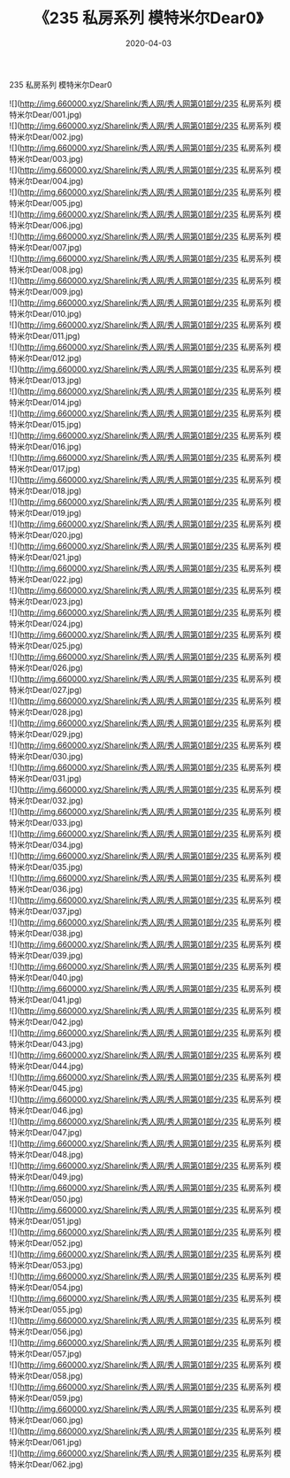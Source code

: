 ﻿---
layout: post
title:  《235 私房系列 模特米尔Dear0》
date:   2020-04-03
img: http://img.660000.xyz/Sharelink/秀人网/秀人网第01部分/235 私房系列 模特米尔Dear0/000.jpg
categories: [美女, 清纯, 唯美]
---

235 私房系列 模特米尔Dear0

  ![](http://img.660000.xyz/Sharelink/秀人网/秀人网第01部分/235 私房系列 模特米尔Dear/001.jpg) <br> ![](http://img.660000.xyz/Sharelink/秀人网/秀人网第01部分/235 私房系列 模特米尔Dear/002.jpg) <br> ![](http://img.660000.xyz/Sharelink/秀人网/秀人网第01部分/235 私房系列 模特米尔Dear/003.jpg) <br> ![](http://img.660000.xyz/Sharelink/秀人网/秀人网第01部分/235 私房系列 模特米尔Dear/004.jpg) <br> ![](http://img.660000.xyz/Sharelink/秀人网/秀人网第01部分/235 私房系列 模特米尔Dear/005.jpg) <br> ![](http://img.660000.xyz/Sharelink/秀人网/秀人网第01部分/235 私房系列 模特米尔Dear/006.jpg) <br> ![](http://img.660000.xyz/Sharelink/秀人网/秀人网第01部分/235 私房系列 模特米尔Dear/007.jpg) <br> ![](http://img.660000.xyz/Sharelink/秀人网/秀人网第01部分/235 私房系列 模特米尔Dear/008.jpg) <br> ![](http://img.660000.xyz/Sharelink/秀人网/秀人网第01部分/235 私房系列 模特米尔Dear/009.jpg) <br> ![](http://img.660000.xyz/Sharelink/秀人网/秀人网第01部分/235 私房系列 模特米尔Dear/010.jpg) <br> ![](http://img.660000.xyz/Sharelink/秀人网/秀人网第01部分/235 私房系列 模特米尔Dear/011.jpg) <br> ![](http://img.660000.xyz/Sharelink/秀人网/秀人网第01部分/235 私房系列 模特米尔Dear/012.jpg) <br> ![](http://img.660000.xyz/Sharelink/秀人网/秀人网第01部分/235 私房系列 模特米尔Dear/013.jpg) <br> ![](http://img.660000.xyz/Sharelink/秀人网/秀人网第01部分/235 私房系列 模特米尔Dear/014.jpg) <br> ![](http://img.660000.xyz/Sharelink/秀人网/秀人网第01部分/235 私房系列 模特米尔Dear/015.jpg) <br> ![](http://img.660000.xyz/Sharelink/秀人网/秀人网第01部分/235 私房系列 模特米尔Dear/016.jpg) <br> ![](http://img.660000.xyz/Sharelink/秀人网/秀人网第01部分/235 私房系列 模特米尔Dear/017.jpg) <br> ![](http://img.660000.xyz/Sharelink/秀人网/秀人网第01部分/235 私房系列 模特米尔Dear/018.jpg) <br> ![](http://img.660000.xyz/Sharelink/秀人网/秀人网第01部分/235 私房系列 模特米尔Dear/019.jpg) <br> ![](http://img.660000.xyz/Sharelink/秀人网/秀人网第01部分/235 私房系列 模特米尔Dear/020.jpg) <br> ![](http://img.660000.xyz/Sharelink/秀人网/秀人网第01部分/235 私房系列 模特米尔Dear/021.jpg) <br> ![](http://img.660000.xyz/Sharelink/秀人网/秀人网第01部分/235 私房系列 模特米尔Dear/022.jpg) <br> ![](http://img.660000.xyz/Sharelink/秀人网/秀人网第01部分/235 私房系列 模特米尔Dear/023.jpg) <br> ![](http://img.660000.xyz/Sharelink/秀人网/秀人网第01部分/235 私房系列 模特米尔Dear/024.jpg) <br> ![](http://img.660000.xyz/Sharelink/秀人网/秀人网第01部分/235 私房系列 模特米尔Dear/025.jpg) <br> ![](http://img.660000.xyz/Sharelink/秀人网/秀人网第01部分/235 私房系列 模特米尔Dear/026.jpg) <br> ![](http://img.660000.xyz/Sharelink/秀人网/秀人网第01部分/235 私房系列 模特米尔Dear/027.jpg) <br> ![](http://img.660000.xyz/Sharelink/秀人网/秀人网第01部分/235 私房系列 模特米尔Dear/028.jpg) <br> ![](http://img.660000.xyz/Sharelink/秀人网/秀人网第01部分/235 私房系列 模特米尔Dear/029.jpg) <br> ![](http://img.660000.xyz/Sharelink/秀人网/秀人网第01部分/235 私房系列 模特米尔Dear/030.jpg) <br> ![](http://img.660000.xyz/Sharelink/秀人网/秀人网第01部分/235 私房系列 模特米尔Dear/031.jpg) <br> ![](http://img.660000.xyz/Sharelink/秀人网/秀人网第01部分/235 私房系列 模特米尔Dear/032.jpg) <br> ![](http://img.660000.xyz/Sharelink/秀人网/秀人网第01部分/235 私房系列 模特米尔Dear/033.jpg) <br> ![](http://img.660000.xyz/Sharelink/秀人网/秀人网第01部分/235 私房系列 模特米尔Dear/034.jpg) <br> ![](http://img.660000.xyz/Sharelink/秀人网/秀人网第01部分/235 私房系列 模特米尔Dear/035.jpg) <br> ![](http://img.660000.xyz/Sharelink/秀人网/秀人网第01部分/235 私房系列 模特米尔Dear/036.jpg) <br> ![](http://img.660000.xyz/Sharelink/秀人网/秀人网第01部分/235 私房系列 模特米尔Dear/037.jpg) <br> ![](http://img.660000.xyz/Sharelink/秀人网/秀人网第01部分/235 私房系列 模特米尔Dear/038.jpg) <br> ![](http://img.660000.xyz/Sharelink/秀人网/秀人网第01部分/235 私房系列 模特米尔Dear/039.jpg) <br> ![](http://img.660000.xyz/Sharelink/秀人网/秀人网第01部分/235 私房系列 模特米尔Dear/040.jpg) <br> ![](http://img.660000.xyz/Sharelink/秀人网/秀人网第01部分/235 私房系列 模特米尔Dear/041.jpg) <br> ![](http://img.660000.xyz/Sharelink/秀人网/秀人网第01部分/235 私房系列 模特米尔Dear/042.jpg) <br> ![](http://img.660000.xyz/Sharelink/秀人网/秀人网第01部分/235 私房系列 模特米尔Dear/043.jpg) <br> ![](http://img.660000.xyz/Sharelink/秀人网/秀人网第01部分/235 私房系列 模特米尔Dear/044.jpg) <br> ![](http://img.660000.xyz/Sharelink/秀人网/秀人网第01部分/235 私房系列 模特米尔Dear/045.jpg) <br> ![](http://img.660000.xyz/Sharelink/秀人网/秀人网第01部分/235 私房系列 模特米尔Dear/046.jpg) <br> ![](http://img.660000.xyz/Sharelink/秀人网/秀人网第01部分/235 私房系列 模特米尔Dear/047.jpg) <br> ![](http://img.660000.xyz/Sharelink/秀人网/秀人网第01部分/235 私房系列 模特米尔Dear/048.jpg) <br> ![](http://img.660000.xyz/Sharelink/秀人网/秀人网第01部分/235 私房系列 模特米尔Dear/049.jpg) <br> ![](http://img.660000.xyz/Sharelink/秀人网/秀人网第01部分/235 私房系列 模特米尔Dear/050.jpg) <br> ![](http://img.660000.xyz/Sharelink/秀人网/秀人网第01部分/235 私房系列 模特米尔Dear/051.jpg) <br> ![](http://img.660000.xyz/Sharelink/秀人网/秀人网第01部分/235 私房系列 模特米尔Dear/052.jpg) <br> ![](http://img.660000.xyz/Sharelink/秀人网/秀人网第01部分/235 私房系列 模特米尔Dear/053.jpg) <br> ![](http://img.660000.xyz/Sharelink/秀人网/秀人网第01部分/235 私房系列 模特米尔Dear/054.jpg) <br> ![](http://img.660000.xyz/Sharelink/秀人网/秀人网第01部分/235 私房系列 模特米尔Dear/055.jpg) <br> ![](http://img.660000.xyz/Sharelink/秀人网/秀人网第01部分/235 私房系列 模特米尔Dear/056.jpg) <br> ![](http://img.660000.xyz/Sharelink/秀人网/秀人网第01部分/235 私房系列 模特米尔Dear/057.jpg) <br> ![](http://img.660000.xyz/Sharelink/秀人网/秀人网第01部分/235 私房系列 模特米尔Dear/058.jpg) <br> ![](http://img.660000.xyz/Sharelink/秀人网/秀人网第01部分/235 私房系列 模特米尔Dear/059.jpg) <br> ![](http://img.660000.xyz/Sharelink/秀人网/秀人网第01部分/235 私房系列 模特米尔Dear/060.jpg) <br> ![](http://img.660000.xyz/Sharelink/秀人网/秀人网第01部分/235 私房系列 模特米尔Dear/061.jpg) <br> ![](http://img.660000.xyz/Sharelink/秀人网/秀人网第01部分/235 私房系列 模特米尔Dear/062.jpg) <br>